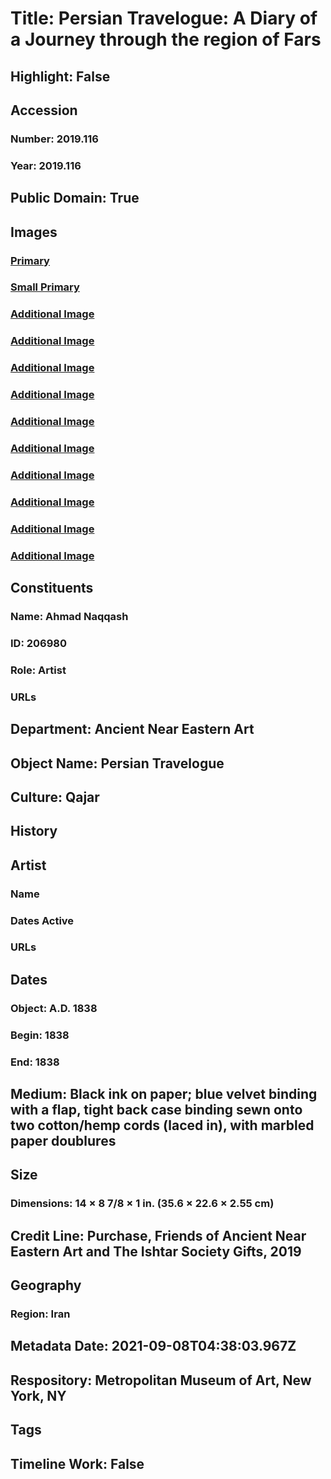 # Title: Persian Travelogue: A Diary of a Journey through the region of Fars
## Highlight: False
## Accession
### Number: 2019.116
### Year: 2019.116
## Public Domain: True
## Images
### [Primary](https://images.metmuseum.org/CRDImages/an/original/TR_18774E.jpg)
### [Small Primary](https://images.metmuseum.org/CRDImages/an/web-large/TR_18774E.jpg)
### [Additional Image](https://images.metmuseum.org/CRDImages/an/original/TR_18774F.jpg)
### [Additional Image](https://images.metmuseum.org/CRDImages/an/original/TR_18774G.jpg)
### [Additional Image](https://images.metmuseum.org/CRDImages/an/original/TR_18774H.jpg)
### [Additional Image](https://images.metmuseum.org/CRDImages/an/original/TR_18774J.jpg)
### [Additional Image](https://images.metmuseum.org/CRDImages/an/original/TR_18774K.jpg)
### [Additional Image](https://images.metmuseum.org/CRDImages/an/original/TR_18774P.jpg)
### [Additional Image](https://images.metmuseum.org/CRDImages/an/original/TR_18774A.jpg)
### [Additional Image](https://images.metmuseum.org/CRDImages/an/original/TR_18774B.jpg)
### [Additional Image](https://images.metmuseum.org/CRDImages/an/original/TR_18774C.jpg)
### [Additional Image](https://images.metmuseum.org/CRDImages/an/original/TR_18774D.jpg)
## Constituents
### Name: Ahmad Naqqash
### ID: 206980
### Role: Artist
### URLs
## Department: Ancient Near Eastern Art
## Object Name: Persian Travelogue
## Culture: Qajar
## History
## Artist
### Name
### Dates Active
### URLs
## Dates
### Object: A.D. 1838
### Begin: 1838
### End: 1838
## Medium: Black ink on paper; blue velvet binding with a flap, tight back case binding sewn onto two cotton/hemp cords (laced in), with marbled paper doublures
## Size
### Dimensions: 14 × 8 7/8 × 1 in. (35.6 × 22.6 × 2.55 cm)
## Credit Line: Purchase, Friends of Ancient Near Eastern Art and The Ishtar Society Gifts, 2019
## Geography
### Region: Iran
## Metadata Date: 2021-09-08T04:38:03.967Z
## Respository: Metropolitan Museum of Art, New York, NY
## Tags
## Timeline Work: False